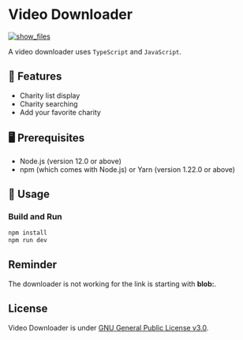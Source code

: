 # Video Downloader
[![show_files](https://github.com/ttiimmothy/video-downloader/actions/workflows/show_files.yml/badge.svg)](https://github.com/ttiimmothy/video-downloader/actions/workflows/show_files.yml)

A video downloader uses `TypeScript` and `JavaScript`.

## 🎯 Features

- Charity list display
- Charity searching
- Add your favorite charity

## 🖥 Prerequisites

- Node.js (version 12.0 or above)
- npm (which comes with Node.js) or Yarn (version 1.22.0 or above)

## 🔧 Usage
### Build and Run

```TypeScript
npm install
npm run dev
```

## Reminder

The downloader is not working for the link is starting with **blob:**.

## License

Video Downloader is under [GNU General Public License v3.0](LICENSE).

